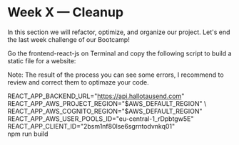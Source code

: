 # Week X — Cleanup


In this section we will refactor, optimize, and organize our project. Let's end the last week challenge of our Bootcamp!


Go the frontend-react-js on Terminal and copy the following script to build a static file for a website:

Note: The result of the process you can see some errors, I recommend to review and correct them to optimaze your code.

REACT_APP_BACKEND_URL="https://api.hallotausend.com" \
REACT_APP_AWS_PROJECT_REGION="$AWS_DEFAULT_REGION" \
REACT_APP_AWS_COGNITO_REGION="$AWS_DEFAULT_REGION" \
REACT_APP_AWS_USER_POOLS_ID="eu-central-1_rDpbtgw5E" \
REACT_APP_CLIENT_ID="2bsm1nf80lse6sgrntodvnkq01" \
npm run build

